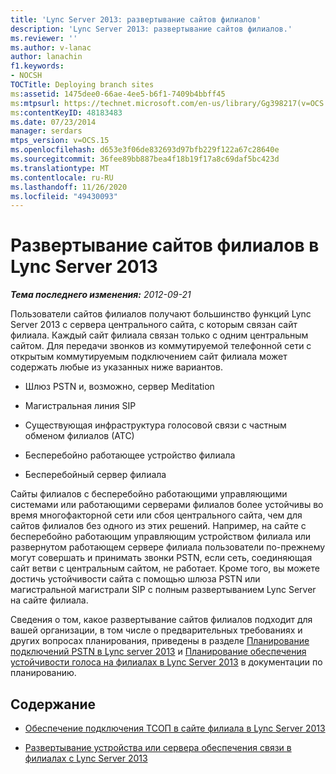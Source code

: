 ```yaml
---
title: 'Lync Server 2013: развертывание сайтов филиалов'
description: 'Lync Server 2013: развертывание сайтов филиалов.'
ms.reviewer: ''
ms.author: v-lanac
author: lanachin
f1.keywords:
- NOCSH
TOCTitle: Deploying branch sites
ms:assetid: 1475dee0-66ae-4ee5-b6f1-7409b4bbff45
ms:mtpsurl: https://technet.microsoft.com/en-us/library/Gg398217(v=OCS.15)
ms:contentKeyID: 48183483
ms.date: 07/23/2014
manager: serdars
mtps_version: v=OCS.15
ms.openlocfilehash: d653e3f06de832693d97bfb229f122a67c28640e
ms.sourcegitcommit: 36fee89bb887bea4f18b19f17a8c69daf5bc423d
ms.translationtype: MT
ms.contentlocale: ru-RU
ms.lasthandoff: 11/26/2020
ms.locfileid: "49430093"
---
```

# <a name="deploying-branch-sites-in-lync-server-2013"></a>Развертывание сайтов филиалов в Lync Server 2013

<div data-xmlns="http://www.w3.org/1999/xhtml">

<div class="topic" data-xmlns="http://www.w3.org/1999/xhtml" data-msxsl="urn:schemas-microsoft-com:xslt" data-cs="https://msdn.microsoft.com/">

<div data-asp="https://msdn2.microsoft.com/asp">



</div>

<div id="mainSection">

<div id="mainBody">

<span> </span>

_**Тема последнего изменения:** 2012-09-21_

Пользователи сайтов филиалов получают большинство функций Lync Server 2013 с сервера центрального сайта, с которым связан сайт филиала. Каждый сайт филиала связан только с одним центральным сайтом. Для передачи звонков из коммутируемой телефонной сети с открытым коммутируемым подключением сайт филиала может содержать любые из указанных ниже вариантов.

  - Шлюз PSTN и, возможно, сервер Meditation

  - Магистральная линия SIP

  - Существующая инфраструктура голосовой связи с частным обменом филиалов (АТС)

  - Бесперебойно работающее устройство филиала

  - Бесперебойный сервер филиала

Сайты филиалов с бесперебойно работающими управляющими системами или работающими серверами филиалов более устойчивы во время многофакторной сети или сбоя центрального сайта, чем для сайтов филиалов без одного из этих решений. Например, на сайте с бесперебойно работающим управляющим устройством филиала или развернутом работающем сервере филиала пользователи по-прежнему могут совершать и принимать звонки PSTN, если сеть, соединяющая сайт ветви с центральным сайтом, не работает. Кроме того, вы можете достичь устойчивости сайта с помощью шлюза PSTN или магистральной магистрали SIP с полным развертыванием Lync Server на сайте филиала.

Сведения о том, какое развертывание сайтов филиалов подходит для вашей организации, в том числе о предварительных требованиях и других вопросах планирования, приведены в разделе [Планирование подключений PSTN в Lync server 2013](lync-server-2013-planning-for-pstn-connectivity.md) и [Планирование обеспечения устойчивости голоса на филиалах в Lync Server 2013](lync-server-2013-planning-for-branch-site-voice-resiliency.md) в документации по планированию.

<div>

## <a name="in-this-section"></a>Содержание

  - [Обеспечение подключения ТСОП в сайте филиала в Lync Server 2013](lync-server-2013-providing-pstn-connectivity-at-a-branch-site.md)

  - [Развертывание устройства или сервера обеспечения связи в филиалах с Lync Server 2013](lync-server-2013-deploying-a-survivable-branch-appliance-or-server.md)

</div>

</div>

<span> </span>

</div>

</div>

</div>

